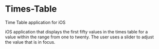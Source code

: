 # Times-Table
Time Table application for iOS

iOS application that displays the first fifty values in the times table for a value within the range from one to twenty. The user uses a slider to adjust the value that is in focus.
